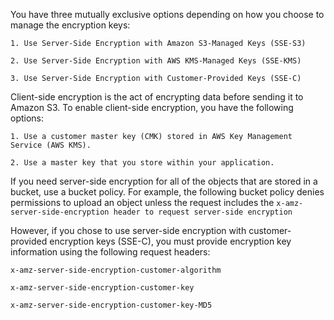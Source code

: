 You have three mutually exclusive options depending on how you choose to manage the encryption keys:

    1. Use Server-Side Encryption with Amazon S3-Managed Keys (SSE-S3)

    2. Use Server-Side Encryption with AWS KMS-Managed Keys (SSE-KMS)

    3. Use Server-Side Encryption with Customer-Provided Keys (SSE-C)

Client-side encryption is the act of encrypting data before sending it to Amazon S3. To enable client-side encryption, you have the following options:

    1. Use a customer master key (CMK) stored in AWS Key Management Service (AWS KMS).

    2. Use a master key that you store within your application.

If you need server-side encryption for all of the objects that are stored in a bucket, use a bucket policy. For example, the following bucket policy denies permissions to upload an object unless the request includes the `x-amz-server-side-encryption header to request server-side encryption`

However, if you chose to use server-side encryption with customer-provided encryption keys (SSE-C), you must provide encryption key information using the following request headers:

`x-amz-server-side​-encryption​-customer-algorithm`

`x-amz-server-side​-encryption​-customer-key`

`x-amz-server-side​-encryption​-customer-key-MD5`
